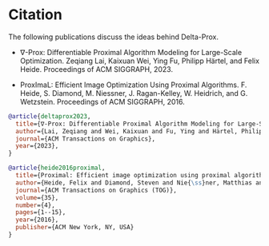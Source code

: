 # Citation

The following publications discuss the ideas behind Delta-Prox.

- ∇-Prox: Differentiable Proximal Algorithm Modeling for Large-Scale Optimization. Zeqiang Lai, Kaixuan Wei, Ying Fu, Philipp Härtel, and Felix Heide. Proceedings of ACM SIGGRAPH, 2023.

- ProxImaL: Efficient Image Optimization Using Proximal Algorithms. F. Heide, S. Diamond, M. Niessner, J. Ragan-Kelley, W. Heidrich, and G. Wetzstein. Proceedings of ACM SIGGRAPH, 2016.

```bibtex
@article{deltaprox2023,
  title={∇-Prox: Differentiable Proximal Algorithm Modeling for Large-Scale Optimization},
  author={Lai, Zeqiang and Wei, Kaixuan and Fu, Ying and Härtel, Philipp and Heide, Felix},
  journal={ACM Transactions on Graphics},
  year={2023},
}

@article{heide2016proximal,
  title={Proximal: Efficient image optimization using proximal algorithms},
  author={Heide, Felix and Diamond, Steven and Nie{\ss}ner, Matthias and Ragan-Kelley, Jonathan and Heidrich, Wolfgang and Wetzstein, Gordon},
  journal={ACM Transactions on Graphics (TOG)},
  volume={35},
  number={4},
  pages={1--15},
  year={2016},
  publisher={ACM New York, NY, USA}
}
```
